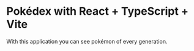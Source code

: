 # Pokédex with React + TypeScript + Vite 

With this application you can see pokémon of every generation.